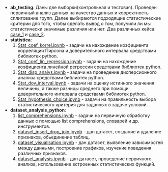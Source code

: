 * **ab_testing**:  Даны две выборки(контрольная и тестовая). Проведен первичный анализ данных на качество данных и корректность сплитование групп. Далее выбираются подходящие статистические критерии для того, чтобы сделать вывод о том, получили ли мы статистически значимые различия или нет. Два различных кейса: [case_1](https://github.com/YuliaShurygina/python_for_analysts/blob/main/ab_testing/ab_test_case_1.ipynb "кейс_1")  и [case_2](https://github.com/YuliaShurygina/python_for_analysts/blob/main/ab_testing/ab_test_case_2.ipynb "кейс_2").
* **statistica**: 
    1. [Stat_coef_korrel.ipynb](https://github.com/YuliaShurygina/python_for_analysts/blob/main/statistica/Stat_coef_korrel.ipynb)  - задачи на нахождение коэфициента корреляции Пирсона и доверительного интервала средствами библиотек python.
    2. [Stat_coef_lin_regression.ipynb](https://github.com/YuliaShurygina/python_for_analysts/blob/main/statistica/Stat_coef_lin_regression.ipynb)  - задачи на нахождение коэфициента линейной регрессии средствами библиотек python.
    3. [Stat_disp_analys.ipynb](https://github.com/YuliaShurygina/python_for_analysts/blob/main/statistica/Stat_disp_analys.ipynb)  - задачи на проведение дисперсионного анализа средствами библиотек python.
    4. [Stat_dov_interval.ipynb](https://github.com/YuliaShurygina/python_for_analysts/blob/main/statistica/Stat_dov_interval.ipynb)  - задачи на оценку истинного значения величины, а также разницы среднего  при помощи доверительного интервала средствами библиотек python.
    5. [Stat_hypothesis_choice.ipynb](https://github.com/YuliaShurygina/python_for_analysts/blob/main/statistica/Stat_hypothesis_choice.ipynb)  - задачи на правильность выбора статистического критерия для заданных в задаче условий. 
* **dataset_analysis_python**:
    1. [list_comprehensions.ipynb](https://github.com/YuliaShurygina/python_for_analysts/blob/main/dataset_analysis_python/list_comprehensions.ipynb)  - задачи на первичную обработку данных с помощью list comprehensions, словарей и др. инструментов.
    2. [dataset_insert_drop_join.ipynb](https://github.com/YuliaShurygina/python_for_analysts/blob/main/dataset_analysis_python/dataset_insert_drop_join.ipynb)  - дан датасет, создание и удаление признаков, обьединение таблиц.
    3. [dataset_visualisation.ipynb](https://github.com/YuliaShurygina/python_for_analysts/blob/main/dataset_analysis_python/dataset_visualisation.ipynb)  - дан датасет, выявление зависимостей между данными, построение графиков, изучение поведения различных признаков.
    4. [dataset_analysis.ipynb](https://github.com/YuliaShurygina/python_for_analysts/blob/main/dataset_analysis_python/dataset_analysis.ipynb)  - дан датасет, проведение первичного анализа, использование встроенных статистических функций.


